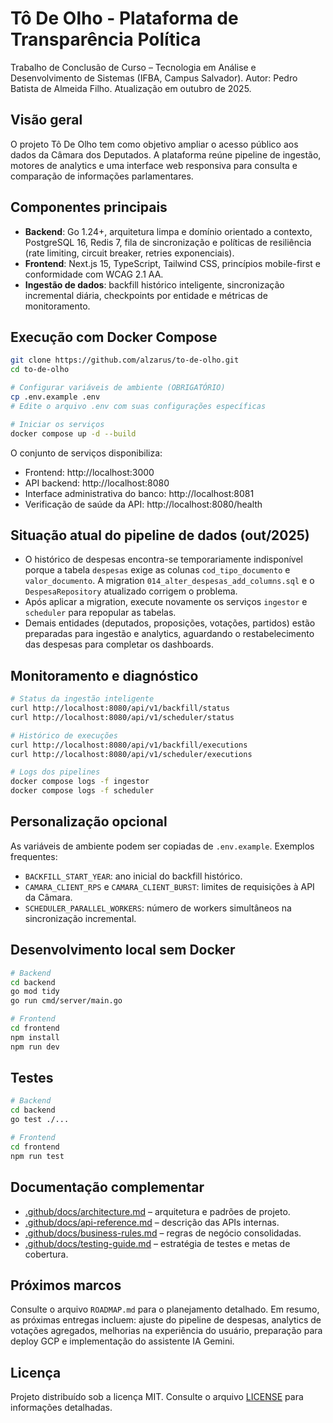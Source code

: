 # Tô De Olho - Plataforma de Transparência Política

Trabalho de Conclusão de Curso – Tecnologia em Análise e Desenvolvimento de Sistemas (IFBA, Campus Salvador). Autor: Pedro Batista de Almeida Filho. Atualização em outubro de 2025.

## Visão geral

O projeto Tô De Olho tem como objetivo ampliar o acesso público aos dados da Câmara dos Deputados. A plataforma reúne pipeline de ingestão, motores de analytics e uma interface web responsiva para consulta e comparação de informações parlamentares.

## Componentes principais

- **Backend**: Go 1.24+, arquitetura limpa e domínio orientado a contexto, PostgreSQL 16, Redis 7, fila de sincronização e políticas de resiliência (rate limiting, circuit breaker, retries exponenciais).
- **Frontend**: Next.js 15, TypeScript, Tailwind CSS, princípios mobile-first e conformidade com WCAG 2.1 AA.
- **Ingestão de dados**: backfill histórico inteligente, sincronização incremental diária, checkpoints por entidade e métricas de monitoramento.

## Execução com Docker Compose

```bash
git clone https://github.com/alzarus/to-de-olho.git
cd to-de-olho

# Configurar variáveis de ambiente (OBRIGATÓRIO)
cp .env.example .env
# Edite o arquivo .env com suas configurações específicas

# Iniciar os serviços
docker compose up -d --build
```

O conjunto de serviços disponibiliza:

- Frontend: http://localhost:3000
- API backend: http://localhost:8080
- Interface administrativa do banco: http://localhost:8081
- Verificação de saúde da API: http://localhost:8080/health

## Situação atual do pipeline de dados (out/2025)

- O histórico de despesas encontra-se temporariamente indisponível porque a tabela `despesas` exige as colunas `cod_tipo_documento` e `valor_documento`. A migration `014_alter_despesas_add_columns.sql` e o `DespesaRepository` atualizado corrigem o problema.
- Após aplicar a migration, execute novamente os serviços `ingestor` e `scheduler` para repopular as tabelas.
- Demais entidades (deputados, proposições, votações, partidos) estão preparadas para ingestão e analytics, aguardando o restabelecimento das despesas para completar os dashboards.

## Monitoramento e diagnóstico

```bash
# Status da ingestão inteligente
curl http://localhost:8080/api/v1/backfill/status
curl http://localhost:8080/api/v1/scheduler/status

# Histórico de execuções
curl http://localhost:8080/api/v1/backfill/executions
curl http://localhost:8080/api/v1/scheduler/executions

# Logs dos pipelines
docker compose logs -f ingestor
docker compose logs -f scheduler
```

## Personalização opcional

As variáveis de ambiente podem ser copiadas de `.env.example`. Exemplos frequentes:

- `BACKFILL_START_YEAR`: ano inicial do backfill histórico.
- `CAMARA_CLIENT_RPS` e `CAMARA_CLIENT_BURST`: limites de requisições à API da Câmara.
- `SCHEDULER_PARALLEL_WORKERS`: número de workers simultâneos na sincronização incremental.

## Desenvolvimento local sem Docker

```bash
# Backend
cd backend
go mod tidy
go run cmd/server/main.go

# Frontend
cd frontend
npm install
npm run dev
```

## Testes

```bash
# Backend
cd backend
go test ./...

# Frontend
cd frontend
npm run test
```

## Documentação complementar

- [.github/docs/architecture.md](.github/docs/architecture.md) – arquitetura e padrões de projeto.
- [.github/docs/api-reference.md](.github/docs/api-reference.md) – descrição das APIs internas.
- [.github/docs/business-rules.md](.github/docs/business-rules.md) – regras de negócio consolidadas.
- [.github/docs/testing-guide.md](.github/docs/testing-guide.md) – estratégia de testes e metas de cobertura.

## Próximos marcos

Consulte o arquivo `ROADMAP.md` para o planejamento detalhado. Em resumo, as próximas entregas incluem: ajuste do pipeline de despesas, analytics de votações agregados, melhorias na experiência do usuário, preparação para deploy GCP e implementação do assistente IA Gemini.

## Licença

Projeto distribuído sob a licença MIT. Consulte o arquivo [LICENSE](LICENSE) para informações detalhadas.